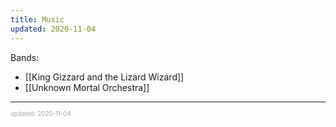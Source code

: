 ```yaml
---
title: Music
updated: 2020-11-04
---
```


Bands:

- [[King Gizzard and the Lizard Wizard]]
- [[Unknown Mortal Orchestra]]

---

<sup><sub><font color="#a6a6a6">updated: 2020-11-04</font></sub></sup>
